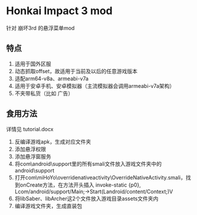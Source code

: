 # Honkai Impact 3 mod

针对 崩坏3rd 的悬浮菜单mod

## 特点
1. 适用于国外区服
2. 动态抓取offset，故适用于当前及以后的任意游戏版本
3. 适配arm64-v8a、armeabi-v7a
4. 适用于安卓手机、安卓模拟器（主流模拟器会调用armeabi-v7a架构）
5. 不夹带私货（比如 广告）

## 食用方法
详情见 tutorial.docx

  1.  反编译游戏apk，生成对应文件夹
  2.  添加悬浮权限	<uses-permission android:name="android.permission.SYSTEM_ALERT_WINDOW"/>
  3.  添加悬浮窗服务	<service		android:name="com.android.support.Launcher"		android:enabled="true" 	android:exported="false" 	android:stopWithTask="true"/>
  4.  将com\android\support里的所有smali文件放入游戏文件夹中的android\support
  5.  打开com\miHoYo\overridenativeactivity\OverrideNativeActivity.smali，找到onCreate方法，在方法开头插入
      invoke-static {p0}, Lcom/android/support/Main;->Start(Landroid/content/Context;)V
  6.  将libSaber、libArcher这2个文件放入游戏目录assets文件夹内
  7.  编译游戏文件夹，生成直装包
